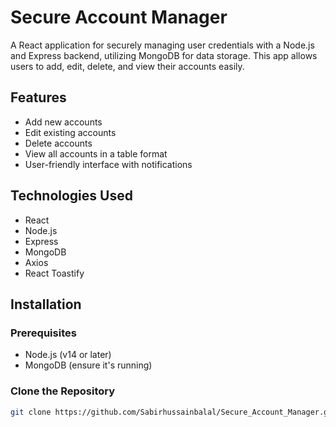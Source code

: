 # Secure Account Manager

A React application for securely managing user credentials with a Node.js and Express backend, utilizing MongoDB for data storage. This app allows users to add, edit, delete, and view their accounts easily.

## Features
- Add new accounts
- Edit existing accounts
- Delete accounts
- View all accounts in a table format
- User-friendly interface with notifications

## Technologies Used
- React
- Node.js
- Express
- MongoDB
- Axios
- React Toastify

## Installation

### Prerequisites
- Node.js (v14 or later)
- MongoDB (ensure it's running)

### Clone the Repository
```bash
git clone https://github.com/Sabirhussainbalal/Secure_Account_Manager.git
